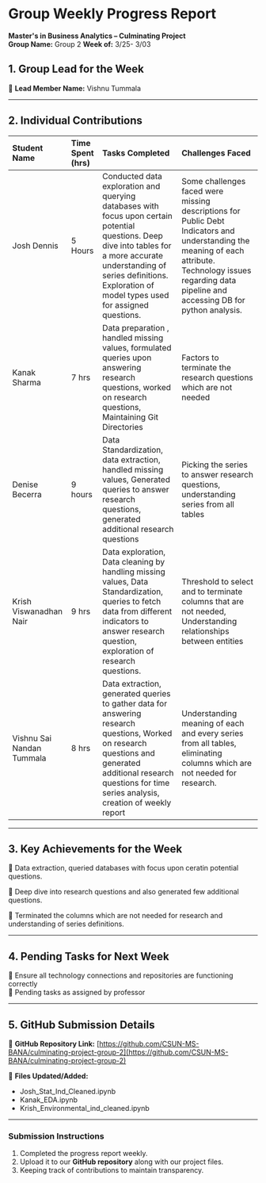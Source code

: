 
# Group Weekly Progress Report

**Master's in Business Analytics – Culminating Project**  
**Group Name:** Group 2 **Week of:** 3/25- 3/03

## 1\. Group Lead for the Week

📌 **Lead Member Name:** Vishnu Tummala

---

## 2\. Individual Contributions

| Student Name | Time Spent (hrs) | Tasks Completed | Challenges Faced |
| :---- | :---- | :---- | :---- |
| Josh Dennis | 5 Hours | Conducted data exploration and querying databases with focus upon certain potential questions. Deep dive into tables for a more accurate understanding of series definitions. Exploration of model types used for assigned questions. | Some challenges faced were missing descriptions for Public Debt Indicators and understanding the meaning of each attribute. Technology issues regarding data pipeline and accessing DB for python analysis. |
| Kanak Sharma | 7 hrs | Data preparation , handled missing values, formulated queries upon answering research questions, worked on research questions, Maintaining Git Directories | Factors to terminate the research questions which are not needed|
| Denise Becerra | 9 hours | Data Standardization, data extraction, handled missing values, Generated queries to answer research questions, generated additional research questions  | Picking the series to answer research questions, understanding series from all tables |
| Krish Viswanadhan Nair | 9 hrs | Data exploration, Data cleaning by handling missing values, Data Standardization, queries to fetch data from different indicators to answer research question, exploration of research questions. | Threshold to select and to terminate columns that are not needed, Understanding relationships between entities |
| Vishnu Sai Nandan Tummala | 8 hrs | Data extraction, generated queries to gather data for answering research questions, Worked on research questions and generated additional research questions for time series analysis, creation of weekly report | Understanding meaning of each and every series from all tables, eliminating columns which are not needed for research.|

---

## 3\. Key Achievements for the Week

📌 Data extraction, queried databases with focus upon ceratin potential questions.

📌 Deep dive into research questions and also generated few additional questions.

📌 Terminated the columns which are not needed for research and understanding of series definitions.  

---

## 4\. Pending Tasks for Next Week

📌 Ensure all technology connections and repositories are functioning correctly  
📌 Pending tasks as assigned by professor


---

## 5\. GitHub Submission Details

🔗 **GitHub Repository Link:** [https://github.com/CSUN-MS-BANA/culminating-project-group-2](https://github.com/CSUN-MS-BANA/culminating-project-group-2)

📁 **Files Updated/Added:**

- Josh_Stat_Ind_Cleaned.ipynb   
- Kanak_EDA.ipynb
- Krish_Environmental_ind_cleaned.ipynb 


---

### Submission Instructions

1. Completed the progress report weekly.  
2. Upload it to our **GitHub repository** along with our project files.  
3. Keeping track of contributions to maintain transparency.


